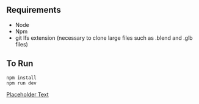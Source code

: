 ## Requirements
- Node
- Npm
- git lfs extension (necessary to clone large files such as .blend and .glb files)



## To Run
```
npm install
npm run dev
```

<a href="https://example.com" target="_blank" rel="noopener noreferrer">Placeholder Text</a>


